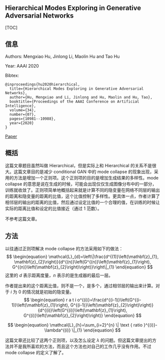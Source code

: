 ## Hierarchical Modes Exploring in Generative Adversarial Networks

[TOC]

## 信息

Authors: Mengxiao Hu, Jinlong Li, Maolin Hu and Tao Hu

Year: AAAI 2020

Bibtex:

```
@inproceedings{hu2020hierarchical,
  title={Hierarchical Modes Exploring in Generative Adversarial Networks},
  author={Hu, Mengxiao and Li, Jinlong and Hu, Maolin and Hu, Tao},
  booktitle={Proceedings of the AAAI Conference on Artificial Intelligence},
  volume={34},
  number={07},
  pages={10981--10988},
  year={2020}
}
```

[Paper](file:///Users/xieyutong/Documents/Research/PaperReading/Papers/hierarchical-modes-exploring-in-generative-adversarial-networks.pdf)



## 概括

这篇文章题目虽然叫做 Hierarchical，但是实际上和 Hierarchical 的关系不是很大。这篇文章目的是减少 conditional GAN 中的 mode collapse 的现象出现，采用的方法是增加一个正则项。这个正则项的目的是增加生成结果的多样性。mode collapse 的意思是说在生成的时候，可能会出现仅仅生成图像分布中的一部分，训练就收敛了。正则项简单地概括起来就是计算不同的隐变量在网络不同层的输出的距离和隐变量的距离的比值，这个比值控制了多样性。更具体一点，作者计算了相邻层的输出的距离的比值，然后通过设定比值的一个合理的值，在训练的时候让实际的距离比值和设定的比值接近（通过 1 范数）。

不参考这篇文章。



## 方法

以往通过正则项解决 mode collapse 的方法采用如下的做法：
$$
\begin{equation}
\mathcal{L}_{d}=\left\|\frac{d^{(1)}\left(\mathbf{z}_{1}, \mathbf{z}_{2}\right)}{d^{(n)}\left(G^{(n)}\left(\mathbf{z}_{1}\right), G^{(n)}\left(\mathbf{z}_{2}\right)\right)}\right\|_{1}
\end{equation}
$$
这里的 $d$ 表示距离度量，$n$ 表示的是生成器的最后一层。

作者提出来的这个距离比值，则不是一个，是多个，通过相邻层的输出来计算。对于 $i$ 为 0 的情况就是初始的隐变量。 
$$
\begin{equation}
r a t i o^{(i)}=\frac{d^{(i-1)}\left(G^{(i-1)}\left(\mathbf{z}_{1}\right), G^{(i-1)}\left(\mathbf{z}_{2}\right)\right)}{d^{(i)}\left(G^{(i)}\left(\mathbf{z}_{1}\right), G^{(i)}\left(\mathbf{z}_{2}\right)\right)}
\end{equation}
$$

$$
\begin{equation}
\mathcal{L}_{h}=\sum_{i=2}^{n} \| \text { ratio }^{(i)}-\lambda^{(i)} \|_{1}
\end{equation}
$$

这篇文章还比较了这两个正则项，以及怎么设定 $\lambda$ 的问题。但这篇文章提出的方法并不是我所喜欢的方法，而且这个方法也对自己的工作几乎没有作用。不过 mode collapse 的定义了解了。